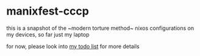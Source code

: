 # manixfest-cccp

this is a snapshot of the ~modern torture method~ nixos configurations on my devices, so far just my laptop

for now, please look into [my todo list](./TODO.md) for more details
